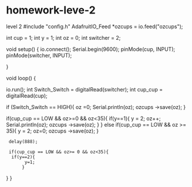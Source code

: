 # homework-leve-2
level 2 
#include "config.h"
AdafruitIO_Feed *ozcups = io.feed("ozcups");

int cup = 1;
int y = 1;
int oz = 0;
int switcher = 2;



void setup() {
  io.connect();
  Serial.begin(9600);
  pinMode(cup, INPUT);
  pinMode(switcher, INPUT);
  
 }

void loop() {

  io.run();
  int Switch_Switch = digitalRead(switcher);
  int cup_cup = digitalRead(cup);

          
  if (Switch_Switch == HIGH){
      oz =0;
      Serial.println(oz);
      ozcups ->save(oz);
     }

  if(cup_cup == LOW && oz>=0 && oz<35){
    if(y==1){
      y = 2;
      oz++;
      Serial.println(oz);
      ozcups ->save(oz);
     }
  }
     else if(cup_cup == LOW && oz >= 35){
      y = 2;
      oz=0;
      ozcups ->save(oz);
     }

     delay(888);

     if(cup_cup == LOW && oz>= 0 && oz<35){
      if(y==2){
           y=1;
          }
}
   } 
    
    
  
  

